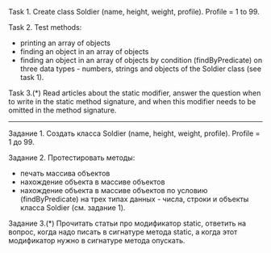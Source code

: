 Task 1.
Create class Soldier (name, height, weight, profile). Profile = 1 to 99.

Task 2.
Test methods:
- printing an array of objects
- finding an object in an array of objects
- finding an object in an array of objects by condition (findByPredicate)
  on three data types - numbers, strings and objects of the Soldier class (see task 1).

Task 3.(*)
Read articles about the static modifier, answer the question when to write
in the static method signature, and when this modifier needs to be omitted in the method signature.


___________________


Задание 1.
Создать класса Soldier (name, height, weight, profile). Profile = 1 до 99.

Задание 2.
Протестировать методы:
- печать массива объектов
- нахождение объекта в массиве объектов
- нахождение объекта в массиве объектов по условию (findByPredicate)
на трех типах данных - числа, строки и объекты класса Soldier (см. задание 1).

Задание 3.(*)
Прочитать статьи про модификатор static, ответить на вопрос, когда надо писать 
в сигнатуре метода static, а когда этот модификатор нужно в сигнатуре метода опускать.
























